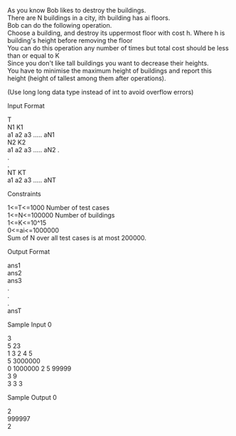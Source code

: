 As you know Bob likes to destroy the buildings.<br>
There are N buildings in a city, ith building has ai floors.<br>
Bob can do the following operation.<br>
Choose a building, and destroy its uppermost floor with cost h. Where h is building's height before removing the floor<br>
You can do this operation any number of times but total cost should be less than or equal to K<br>
Since you don't like tall buildings you want to decrease their heights.<br>
You have to minimise the maximum height of buildings and report this height (height of tallest among them after operations).<br>

(Use long long data type instead of int to avoid overflow errors)<br>

Input Format<br>

T<br>
N1 K1<br>
a1 a2 a3 ..... aN1<br>
N2 K2<br>
a1 a2 a3 ..... aN2 .<br>
.<br>
.<br>
NT KT<br>
a1 a2 a3 ..... aNT<br>

Constraints<br>

1<=T<=1000 Number of test cases<br>
1<=N<=100000 Number of buildings<br>
1<=K<=10^15<br>
0<=ai<=1000000<br>
Sum of N over all test cases is at most 200000.<br>

Output Format<br>

ans1<br>
ans2<br>
ans3<br>
.<br>
.<br>
.<br>
ansT<br>

Sample Input 0<br>

3 <br>
5 23<br>
1 3 2 4 5<br>
5 3000000<br>
0 1000000 2 5 99999<br>
3 9<br>
3 3 3<br>

Sample Output 0<br>

2<br>
999997<br>
2<br>
